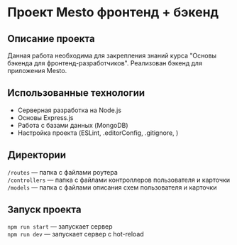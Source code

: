 # Проект Mesto фронтенд + бэкенд

## Описание проекта

Данная работа необходима для закрепления знаний курса "Основы бэкенда для фронтенд-разработчиков". Реализован бэкенд для приложения Mesto.

## Использованные технологии

* Серверная разработка на Node.js
* Основы Express.js
* Работа с базами данных (MongoDB)
* Настройка проекта (ESLint, .editorConfig, .gitignore, )

## Директории

`/routes` — папка с файлами роутера  
`/controllers` — папка с файлами контроллеров пользователя и карточки   
`/models` — папка с файлами описания схем пользователя и карточки  

## Запуск проекта

`npm run start` — запускает сервер   
`npm run dev` — запускает сервер с hot-reload
